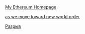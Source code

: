 [My Ethereum Homepage](https://github.com/snordenstorm/wiki/wiki/My-Ethereum-Homepage)

[as we move toward new world order](https://github.com/snordenstorm/wiki/wiki/as-we-move-toward-new-world-order)

[Разрыв](https://github.com/snordenstorm/wiki/wiki/%D0%A0%D0%B0%D0%B7%D1%80%D1%8B%D0%B2)